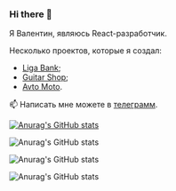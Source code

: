 ### Hi there 👋

Я Валентин, являюсь React-разработчик.

Несколько проектов, которые я создал:
- <a href="https://liga-bank-blush.vercel.app/">Liga Bank</a>;
- <a href="https://erdyakov-guitar-shop.vercel.app/">Guitar Shop</a>;
- <a href="https://erdyakov-avto-moto.vercel.app/">Avto Moto</a>.

📫 Написать мне можете в <a href="https://t.me/valentin74q">телеграмм</a>.

[![Anurag's GitHub stats](https://github-readme-stats.vercel.app/api?username=we1tkindzy)](https://github.com/anuraghazra/github-readme-stats)

![Anurag's GitHub stats](https://github-readme-stats.vercel.app/api?username=we1tkindzy&hide=contribs,prs)

![Anurag's GitHub stats](https://github-readme-stats.vercel.app/api?username=we1tkindzy&count_private=true)

![Anurag's GitHub stats](https://github-readme-stats.vercel.app/api?username=we1tkindzy&show_icons=true)
<!--
**we1tkindzy/we1tkindzy** is a ✨ _special_ ✨ repository because its `README.md` (this file) appears on your GitHub profile.

Here are some ideas to get you started:

- 🔭 I’m currently working on ...
- 🌱 I’m currently learning ...
- 👯 I’m looking to collaborate on ...
- 🤔 I’m looking for help with ...
- 💬 Ask me about ...
- 📫 How to reach me: ...
- 😄 Pronouns: ...
- ⚡ Fun fact: ...
-->
